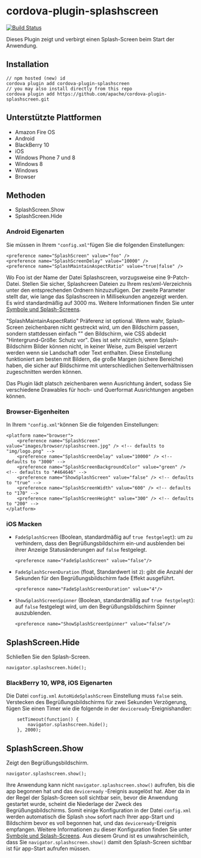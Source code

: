 <!--
# license: Licensed to the Apache Software Foundation (ASF) under one
#         or more contributor license agreements.  See the NOTICE file
#         distributed with this work for additional information
#         regarding copyright ownership.  The ASF licenses this file
#         to you under the Apache License, Version 2.0 (the
#         "License"); you may not use this file except in compliance
#         with the License.  You may obtain a copy of the License at
#
#           http://www.apache.org/licenses/LICENSE-2.0
#
#         Unless required by applicable law or agreed to in writing,
#         software distributed under the License is distributed on an
#         "AS IS" BASIS, WITHOUT WARRANTIES OR CONDITIONS OF ANY
#         KIND, either express or implied.  See the License for the
#         specific language governing permissions and limitations
#         under the License.
-->

# cordova-plugin-splashscreen

[![Build Status](https://travis-ci.org/apache/cordova-plugin-splashscreen.svg)](https://travis-ci.org/apache/cordova-plugin-splashscreen)

Dieses Plugin zeigt und verbirgt einen Splash-Screen beim Start der Anwendung.

## Installation

    // npm hosted (new) id
    cordova plugin add cordova-plugin-splashscreen
    // you may also install directly from this repo
    cordova plugin add https://github.com/apache/cordova-plugin-splashscreen.git

## Unterstützte Plattformen

* Amazon Fire OS
* Android
* BlackBerry 10
* iOS
* Windows Phone 7 und 8
* Windows 8
* Windows
* Browser

## Methoden

* SplashScreen.Show
* SplashScreen.Hide

### Android Eigenarten

Sie müssen in Ihrem `"config.xml"`fügen Sie die folgenden Einstellungen:

    <preference name="SplashScreen" value="foo" />
    <preference name="SplashScreenDelay" value="10000" />
    <preference name="SplashMaintainAspectRatio" value="true|false" />

Wo Foo ist der Name der Datei Splashscreen, vorzugsweise eine 9-Patch-Datei. Stellen Sie sicher, Splashcreen Dateien zu
Ihrem res/xml-Verzeichnis unter den entsprechenden Ordnern hinzuzufügen. Der zweite Parameter stellt dar, wie lange das
Splashscreen in Millisekunden angezeigt werden. Es wird standardmäßig auf 3000 ms. Weitere Informationen finden Sie
unter [Symbole und Splash-Screens](http://cordova.apache.org/docs/en/edge/config_ref_images.md.html).

"SplashMaintainAspectRatio" Präferenz ist optional. Wenn wahr, Splash-Screen zeichenbaren nicht gestreckt wird, um den
Bildschirm passen, sondern stattdessen einfach "" den Bildschirm, wie CSS abdeckt "Hintergrund-Größe: Schutz vor". Dies
ist sehr nützlich, wenn Splash-Bildschirm Bilder können nicht, in keiner Weise, zum Beispiel verzerrt werden wenn sie
Landschaft oder Text enthalten. Diese Einstellung funktioniert am besten mit Bildern, die große Margen (sichere
Bereiche) haben, die sicher auf Bildschirme mit unterschiedlichen Seitenverhältnissen zugeschnitten werden können.

Das Plugin lädt platsch zeichenbaren wenn Ausrichtung ändert, sodass Sie verschiedene Drawables für hoch- und Querformat
Ausrichtungen angeben können.

### Browser-Eigenheiten

In Ihrem `"config.xml"`können Sie die folgenden Einstellungen:

    <platform name="browser">
        <preference name="SplashScreen" value="images/browser/splashscreen.jpg" /> <!-- defaults to "img/logo.png" -->
        <preference name="SplashScreenDelay" value="10000" /> <!-- defaults to "3000" -->
        <preference name="SplashScreenBackgroundColor" value="green" /> <!-- defaults to "#464646" -->
        <preference name="ShowSplashScreen" value="false" /> <!-- defaults to "true" -->
        <preference name="SplashScreenWidth" value="600" /> <!-- defaults to "170" -->
        <preference name="SplashScreenHeight" value="300" /> <!-- defaults to "200" -->
    </platform>

### iOS Macken

* `FadeSplashScreen` (Boolean, standardmäßig auf `true festgelegt`): um zu verhindern, dass den Begrüßungsbildschirm
  ein-und ausblenden bei ihrer Anzeige Statusänderungen auf `false` festgelegt.

      <preference name="FadeSplashScreen" value="false"/>


* `FadeSplashScreenDuration` (float, Standardwert ist `2`): gibt die Anzahl der Sekunden für den Begrüßungsbildschirm
  fade Effekt ausgeführt.

      <preference name="FadeSplashScreenDuration" value="4"/>


* `ShowSplashScreenSpinner` (Boolean, standardmäßig auf `true festgelegt`): auf `false` festgelegt wird, um den
  Begrüßungsbildschirm Spinner auszublenden.

      <preference name="ShowSplashScreenSpinner" value="false"/>

## SplashScreen.Hide

Schließen Sie den Splash-Screen.

    navigator.splashscreen.hide();

### BlackBerry 10, WP8, iOS Eigenarten

Die Datei `config.xml` `AutoHideSplashScreen` Einstellung muss `false` sein. Verstecken des Begrüßungsbildschirms für
zwei Sekunden Verzögerung, fügen Sie einen Timer wie die folgende in der `deviceready`-Ereignishandler:

        setTimeout(function() {
            navigator.splashscreen.hide();
        }, 2000);

## SplashScreen.Show

Zeigt den Begrüßungsbildschirm.

    navigator.splashscreen.show();

Ihre Anwendung kann nicht `navigator.splashscreen.show()` aufrufen, bis die app begonnen hat und das `deviceready`
-Ereignis ausgelöst hat. Aber da in der Regel der Splash-Screen soll sichtbar sein, bevor die Anwendung gestartet wurde,
scheint die Niederlage der Zweck des Begrüßungsbildschirms. Somit einige Konfiguration in der Datei `config.xml` werden
automatisch die Splash `show` sofort nach Ihrer app-Start und Bildschirm bevor es voll begonnen hat, und
das `deviceready`-Ereignis empfangen. Weitere Informationen zu dieser Konfiguration finden Sie
unter [Symbole und Splash-Screens](http://cordova.apache.org/docs/en/edge/config_ref_images.md.html). Aus diesem Grund
ist es unwahrscheinlich, dass Sie `navigator.splashscreen.show()` damit den Splash-Screen sichtbar ist für app-Start
aufrufen müssen.